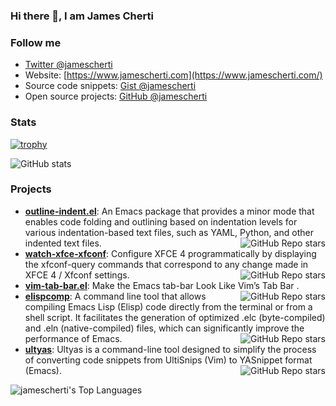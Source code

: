 ### Hi there 👋, I am James Cherti

### Follow me

- [Twitter @jamescherti](https://twitter.com/jamescherti)
- Website: [https://www.jamescherti.com](https://www.jamescherti.com/)
- Source code snippets: [Gist @jamescherti](https://gist.github.com/jamescherti)
- Open source projects: [GitHub @jamescherti](https://github.com/jamescherti)

### Stats

[![trophy](https://github-profile-trophy.vercel.app/?username=jamescherti&title=Stars,Commits,Repositories,PullRequest&theme=flat)](https://github.com/ryo-ma/github-profile-trophy)

![GitHub stats](https://github-readme-stats.vercel.app/api?username=jamescherti&show_icons=true&theme=default)

### Projects

- **[outline-indent.el](https://github.com/jamescherti/outline-indent.el)**: An Emacs package that provides a minor mode that enables code folding and outlining based on indentation levels for various indentation-based text files, such as YAML, Python, and other indented text files. <img align="right" alt="GitHub Repo stars" src="https://img.shields.io/github/stars/jamescherti/outline-indent.el?style=social">
- **[watch-xfce-xfconf](https://github.com/jamescherti/watch-xfce-xfconf)**: Configure XFCE 4 programmatically by displaying the xfconf-query commands that correspond to any change made in XFCE 4 / Xfconf settings. <img align="right" alt="GitHub Repo stars" src="https://img.shields.io/github/stars/jamescherti/watch-xfce-xfconf?style=social">
- **[vim-tab-bar.el](https://github.com/jamescherti/vim-tab-bar.el)**: Make the Emacs tab-bar Look Like Vim’s Tab Bar . <img align="right" alt="GitHub Repo stars" src="https://img.shields.io/github/stars/jamescherti/vim-tab-bar.el?style=social">
- **[elispcomp](https://github.com/jamescherti/elispcomp)**: A command line tool that allows compiling Emacs Lisp (Elisp) code directly from the terminal or from a shell script. It facilitates the generation of optimized .elc (byte-compiled) and .eln (native-compiled) files, which can significantly improve the performance of Emacs. <img align="right" alt="GitHub Repo stars" src="https://img.shields.io/github/stars/jamescherti/elispcomp?style=social">
- **[ultyas](https://github.com/jamescherti/ultyas)**: Ultyas is a command-line tool designed to simplify the process of converting code snippets from UltiSnips (Vim) to YASnippet format (Emacs). <img align="right" alt="GitHub Repo stars" src="https://img.shields.io/github/stars/jamescherti/ultyas?style=social">

![jamescherti's Top Languages](https://github-readme-stats.vercel.app/api/top-langs/?username=jamescherti&theme=default&show_icons=true&hide_border=true&layout=compact)

<div id="header" align="center">
<img src="https://komarev.com/ghpvc/?username=jamescherti&style=for-the-badge&color=orange" alt=""/>
</div>
